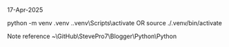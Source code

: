 17-Apr-2025

python -m venv .venv
.\.venv\Scripts\activate
OR
source ./.venv/bin/activate


Note reference
~\GitHub\StevePro7\Blogger\Python\Python